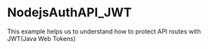 # NodejsAuthAPI_JWT
This example helps us to understand how to protect API routes with JWT(Java Web Tokens)
